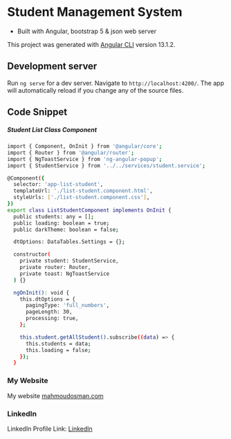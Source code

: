 # Student Management System

- Built with Angular, bootstrap 5 & json web server

This project was generated with [Angular CLI](https://github.com/angular/angular-cli) version 13.1.2.

## Development server

Run `ng serve` for a dev server. Navigate to `http://localhost:4200/`. The app will automatically reload if you change any of the source files.

## Code Snippet

##### Student List Class Component

```bash
import { Component, OnInit } from '@angular/core';
import { Router } from '@angular/router';
import { NgToastService } from 'ng-angular-popup';
import { StudentService } from '../../services/student.service';

@Component({
  selector: 'app-list-student',
  templateUrl: './list-student.component.html',
  styleUrls: ['./list-student.component.css'],
})
export class ListStudentComponent implements OnInit {
  public students: any = [];
  public loading: boolean = true;
  public darkTheme: boolean = false;

  dtOptions: DataTables.Settings = {};

  constructor(
    private student: StudentService,
    private router: Router,
    private toast: NgToastService
  ) {}

  ngOnInit(): void {
    this.dtOptions = {
      pagingType: 'full_numbers',
      pageLength: 30,
      processing: true,
    };

    this.student.getAllStudent().subscribe((data) => {
      this.students = data;
      this.loading = false;
    });
  }

```


### My Website
My website
[mahmoudosman.com](http://www.mahmoudosman.com/)

### LinkedIn

LinkedIn Profile Link: [LinkedIn](https://www.linkedin.com/in/mahmoudaoman/)
